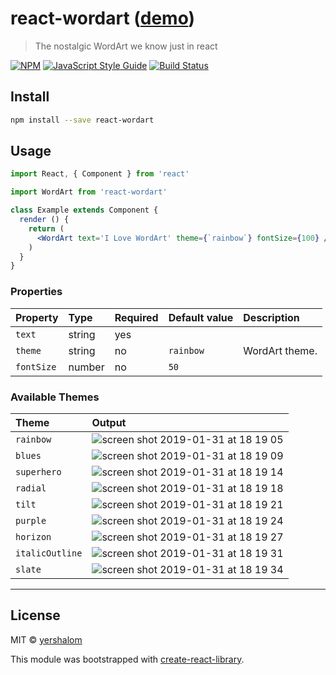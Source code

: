 # react-wordart ([demo](https://yershalom.github.io/react-wordart/))

> The nostalgic WordArt we know just in react

[![NPM](https://img.shields.io/npm/v/react-wordart.svg)](https://www.npmjs.com/package/react-wordart) [![JavaScript Style Guide](https://img.shields.io/badge/code_style-standard-brightgreen.svg)](https://standardjs.com) [![Build Status](https://travis-ci.org/yershalom/react-wordart.svg?branch=master)](https://travis-ci.org/yershalom/react-wordart)

## Install

```bash
npm install --save react-wordart
```

## Usage

```jsx
import React, { Component } from 'react'

import WordArt from 'react-wordart'

class Example extends Component {
  render () {
    return (
      <WordArt text='I Love WordArt' theme={`rainbow`} fontSize={100} />
    )
  }
}
```

### Properties

Property | Type | Required | Default value | Description
:--- | :--- | :--- | :--- | :---
`text`|string|yes||
`theme`|string|no|`rainbow`| WordArt theme.
`fontSize`|number|no|`50`|

### Available Themes
Theme | Output
:--- | :--- 
`rainbow` | ![screen shot 2019-01-31 at 18 19 05](https://user-images.githubusercontent.com/16322616/52068180-d7539280-2584-11e9-990e-c8c1d4fb3011.png)
`blues` | ![screen shot 2019-01-31 at 18 19 09](https://user-images.githubusercontent.com/16322616/52068181-d7539280-2584-11e9-9087-aefefb0003a7.png)
`superhero` | ![screen shot 2019-01-31 at 18 19 14](https://user-images.githubusercontent.com/16322616/52068182-d7539280-2584-11e9-82e8-2e934bf4fb28.png)
`radial` | ![screen shot 2019-01-31 at 18 19 18](https://user-images.githubusercontent.com/16322616/52068184-d7ec2900-2584-11e9-8c5e-1c23d1a8cfbf.png)
`tilt` | ![screen shot 2019-01-31 at 18 19 21](https://user-images.githubusercontent.com/16322616/52068185-d7ec2900-2584-11e9-8f54-d63eb504496a.png)
`purple` | ![screen shot 2019-01-31 at 18 19 24](https://user-images.githubusercontent.com/16322616/52068186-d7ec2900-2584-11e9-9812-e73f9f2e00e4.png)
`horizon` | ![screen shot 2019-01-31 at 18 19 27](https://user-images.githubusercontent.com/16322616/52068187-d7ec2900-2584-11e9-9575-e85c3f8259e2.png)
`italicOutline` | ![screen shot 2019-01-31 at 18 19 31](https://user-images.githubusercontent.com/16322616/52068188-d884bf80-2584-11e9-814b-56b9d6df1251.png)
`slate` | ![screen shot 2019-01-31 at 18 19 34](https://user-images.githubusercontent.com/16322616/52068189-d884bf80-2584-11e9-9e3c-572aec718ab1.png)

-----

## License

MIT © [yershalom](https://github.com/yershalom)

This module was bootstrapped with [create-react-library](https://github.com/transitive-bullshit/create-react-library).
